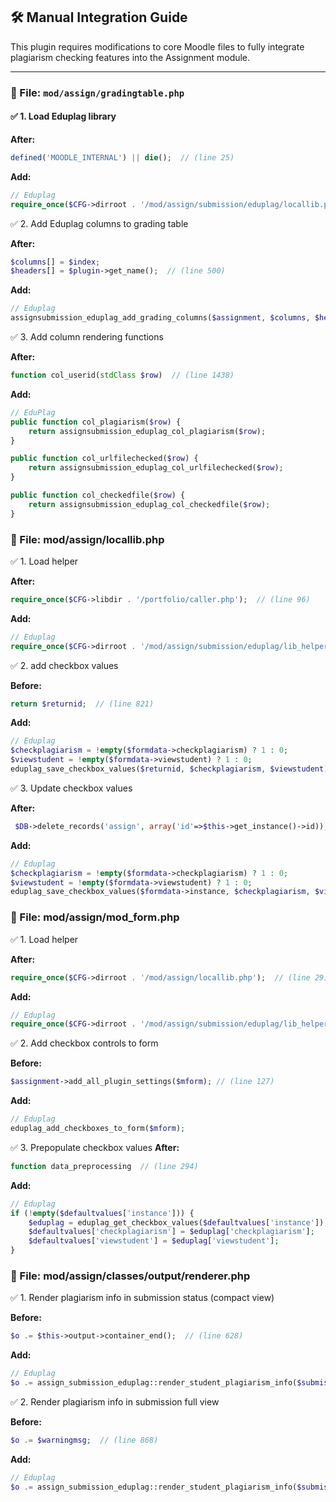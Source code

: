 ## 🛠 Manual Integration Guide

This plugin requires modifications to core Moodle files to fully integrate plagiarism checking features into the Assignment module.

---

### 📁 File: `mod/assign/gradingtable.php`

#### ✅ 1. Load Eduplag library

**After:**
```php
defined('MOODLE_INTERNAL') || die();  // (line 25)
```
**Add:**
```php
// Eduplag
require_once($CFG->dirroot . '/mod/assign/submission/eduplag/locallib.php');
```
✅ 2. Add Eduplag columns to grading table

**After:**
```php
$columns[] = $index;
$headers[] = $plugin->get_name();  // (line 500)
```
**Add:**
```php
// Eduplag
assignsubmission_eduplag_add_grading_columns($assignment, $columns, $headers);
```
✅ 3. Add column rendering functions

**After:**
```php
function col_userid(stdClass $row)  // (line 1438)
```
**Add:**
```php
// EduPlag
public function col_plagiarism($row) {
    return assignsubmission_eduplag_col_plagiarism($row);
}

public function col_urlfilechecked($row) {
    return assignsubmission_eduplag_col_urlfilechecked($row);
}

public function col_checkedfile($row) {
    return assignsubmission_eduplag_col_checkedfile($row);
}
```
###  📁 File: mod/assign/locallib.php

✅ 1. Load helper

**After:**
```php
require_once($CFG->libdir . '/portfolio/caller.php');  // (line 96)
```
**Add:**
```php
// Eduplag
require_once($CFG->dirroot . '/mod/assign/submission/eduplag/lib_helper.php');
```
✅ 2. add checkbox values

**Before:**
```php
return $returnid;  // (line 821)
```
**Add:**
```php
// Eduplag
$checkplagiarism = !empty($formdata->checkplagiarism) ? 1 : 0;
$viewstudent = !empty($formdata->viewstudent) ? 1 : 0;
eduplag_save_checkbox_values($returnid, $checkplagiarism, $viewstudent);
```
✅ 3. Update checkbox values

**After:**
```php
 $DB->delete_records('assign', array('id'=>$this->get_instance()->id));
```
**Add:**
```php
// Eduplag
$checkplagiarism = !empty($formdata->checkplagiarism) ? 1 : 0;
$viewstudent = !empty($formdata->viewstudent) ? 1 : 0;
eduplag_save_checkbox_values($formdata->instance, $checkplagiarism, $viewstudent);
```
###  📁 File: mod/assign/mod_form.php

✅ 1. Load helper

**After:**
```php
require_once($CFG->dirroot . '/mod/assign/locallib.php');  // (line 29)
```
**Add:**
```php
// Eduplag
require_once($CFG->dirroot . '/mod/assign/submission/eduplag/lib_helper.php');
```

✅ 2. Add checkbox controls to form

**Before:**
```php
$assignment->add_all_plugin_settings($mform); // (line 127)
```
**Add:**
```php
// Eduplag
eduplag_add_checkboxes_to_form($mform);
```
✅ 3. Prepopulate checkbox values
**After:**
```php
function data_preprocessing  // (line 294)
```
**Add:**
```php
// Eduplag
if (!empty($defaultvalues['instance'])) {
    $eduplag = eduplag_get_checkbox_values($defaultvalues['instance']);
    $defaultvalues['checkplagiarism'] = $eduplag['checkplagiarism'];
    $defaultvalues['viewstudent'] = $eduplag['viewstudent'];
}
```
###  📁 File: mod/assign/classes/output/renderer.php
✅ 1. Render plagiarism info in submission status (compact view)

**Before:**
```php
$o .= $this->output->container_end();  // (line 628)
```
**Add:**
```php
// Eduplag
$o .= assign_submission_eduplag::render_student_plagiarism_info($submission, $status->coursemoduleid, $this->page->context->id);
```
✅ 2. Render plagiarism info in submission full view

**Before:**
```php
$o .= $warningmsg;  // (line 868)
```
**Add:**
```php
// Eduplag
$o .= assign_submission_eduplag::render_student_plagiarism_info($submission, $status->coursemoduleid, $this->page->context->id);
```
